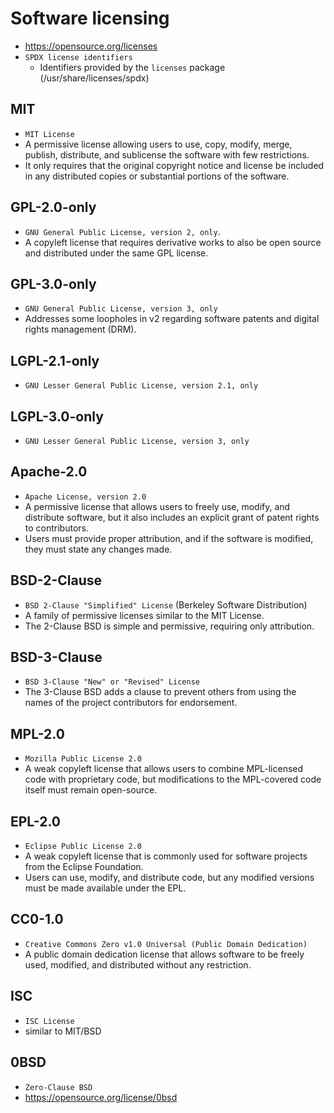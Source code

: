 # Software licensing

- <https://opensource.org/licenses>
- `SPDX license identifiers`
  - Identifiers provided by the `licenses` package (/usr/share/licenses/spdx)

## MIT

- `MIT License`
- A permissive license allowing users to use, copy, modify, merge, publish, distribute, and sublicense the software with few restrictions.
- It only requires that the original copyright notice and license be included in any distributed copies or substantial portions of the software.

## GPL-2.0-only

- `GNU General Public License, version 2, only`.
- A copyleft license that requires derivative works to also be open source and distributed under the same GPL license.

## GPL-3.0-only

- `GNU General Public License, version 3, only`
- Addresses some loopholes in v2 regarding software patents and digital rights management (DRM).

## LGPL-2.1-only

- `GNU Lesser General Public License, version 2.1, only`

## LGPL-3.0-only

- `GNU Lesser General Public License, version 3, only`

## Apache-2.0

- `Apache License, version 2.0`
- A permissive license that allows users to freely use, modify, and distribute software, but it also includes an explicit grant of patent rights to contributors.
- Users must provide proper attribution, and if the software is modified, they must state any changes made.

## BSD-2-Clause

- `BSD 2-Clause "Simplified" License` (Berkeley Software Distribution)
- A family of permissive licenses similar to the MIT License.
- The 2-Clause BSD is simple and permissive, requiring only attribution.

## BSD-3-Clause

- `BSD 3-Clause "New" or "Revised" License`
- The 3-Clause BSD adds a clause to prevent others from using the names of the project contributors for endorsement.

## MPL-2.0

- `Mozilla Public License 2.0`
- A weak copyleft license that allows users to combine MPL-licensed code with proprietary code, but modifications to the MPL-covered code itself must remain open-source.

## EPL-2.0

- `Eclipse Public License 2.0`
- A weak copyleft license that is commonly used for software projects from the Eclipse Foundation.
- Users can use, modify, and distribute code, but any modified versions must be made available under the EPL.

## CC0-1.0

- `Creative Commons Zero v1.0 Universal (Public Domain Dedication)`
- A public domain dedication license that allows software to be freely used, modified, and distributed without any restriction.

## ISC

- `ISC License`
- similar to MIT/BSD

## 0BSD

- `Zero-Clause BSD`
- <https://opensource.org/license/0bsd>
